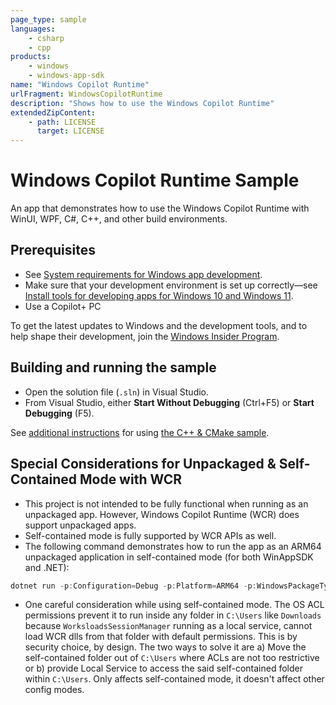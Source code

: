 ```yaml
---
page_type: sample
languages:
    - csharp
    - cpp
products:
    - windows
    - windows-app-sdk
name: "Windows Copilot Runtime"
urlFragment: WindowsCopilotRuntime
description: "Shows how to use the Windows Copilot Runtime"
extendedZipContent:
    - path: LICENSE
      target: LICENSE
---
```


# Windows Copilot Runtime Sample

An app that demonstrates how to use the Windows Copilot Runtime with WinUI, WPF, C#, C++, and other build
environments.

## Prerequisites

-   See
    [System requirements for Windows app development](https://docs.microsoft.com/windows/apps/windows-app-sdk/system-requirements).
-   Make sure that your development environment is set up correctly&mdash;see
    [Install tools for developing apps for Windows 10 and Windows 11](https://docs.microsoft.com/windows/apps/windows-app-sdk/set-up-your-development-environment).
-   Use a Copilot+ PC

To get the latest updates to Windows and the development tools, and to help shape their development,
join the [Windows Insider Program](https://insider.windows.com).

## Building and running the sample

-   Open the solution file (`.sln`) in Visual Studio.
-   From Visual Studio, either **Start Without Debugging** (Ctrl+F5) or **Start Debugging** (F5).

See [additional instructions](./cpp-console-unpackaged/README.md) for using [the C++ & CMake sample](./cpp-console-unpackaged/CMakeLists.txt).

## Special Considerations for Unpackaged & Self-Contained Mode with WCR

- This project is not intended to be fully functional when running as an unpackaged app. However, Windows Copilot Runtime (WCR) does support unpackaged apps.
- Self-contained mode is fully supported by WCR APIs as well.
- The following command demonstrates how to run the app as an ARM64 unpackaged application in self-contained mode (for both WinAppSDK and .NET):
```powershell
dotnet run -p:Configuration=Debug -p:Platform=ARM64 -p:WindowsPackageType=None -p:WindowsAppSDKSelfContained=true -p:SelfContained=true
```
- One careful consideration while using self-contained mode. The OS ACL permissions prevent it to run inside any folder in `C:\Users` like `Downloads` because `WorksloadsSessionManager` running as a local service, cannot load WCR dlls from that folder with default permissions. This is by security choice, by design. The two ways to solve it are a) Move the self-contained folder out of `C:\Users` where ACLs are not too restrictive or b) provide Local Service to access the said self-contained folder within `C:\Users`. Only affects self-contained mode, it doesn't affect other config modes.
